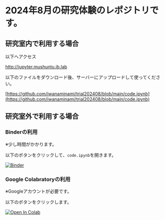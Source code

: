 # 2024年8月の研究体験のレポジトリです。

## 研究室内で利用する場合

以下へアクセス

<a href="http://jupyter.mushuntu.ib.lab">http://jupyter.mushuntu.ib.lab</a>

以下のファイルをダウンロード後、サーバーにアップロードして使ってください。

[https://github.com/iwanaminami/trial202408/blob/main/code.ipynb](https://github.com/iwanaminami/trial202408/blob/main/code.ipynb)


## 研究室外で利用する場合

### Binderの利用

※少し時間がかかります。

以下のボタンをクリックして、`code.ipynb`を開きます。

[![Binder](https://mybinder.org/badge_logo.svg)](https://mybinder.org/v2/gh/iwanaminami/trial202408/main)


### Google Colabratoryの利用

※Googleアカウントが必要です。

以下のボタンをクリックします。

[![Open In Colab](https://colab.research.google.com/assets/colab-badge.svg)](https://colab.research.google.com/github/iwanaminami/trial202408/blob/main/code.ipynb)
